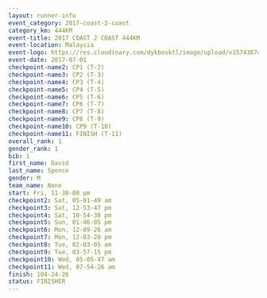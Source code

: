 ```yaml
---
layout: runner-info 
event_category: 2017-coast-2-coast 
category_km: 444KM 
event-title: 2017 COAST 2 COAST 444KM 
event-location: Malaysia 
event-logo: https://res.cloudinary.com/dykbosktl/image/upload/v1574387407/Logo/Logo_gcozjy.jpg 
event-date: 2017-07-01 
checkpoint-name2: CP1 (T-2) 
checkpoint-name3: CP2 (T-3) 
checkpoint-name4: CP3 (T-4) 
checkpoint-name5: CP4 (T-5) 
checkpoint-name6: CP5 (T-6) 
checkpoint-name7: CP6 (T-7) 
checkpoint-name8: CP7 (T-8) 
checkpoint-name9: CP8 (T-9) 
checkpoint-name10: CP9 (T-10) 
checkpoint-name11: FINISH (T-11) 
overall_rank: 1
gender_rank: 1
bib: 1
first_name: David
last_name: Spence
gender: M
team_name: None
start: Fri, 11-30-00 pm
checkpoint2: Sat, 05-01-49 am
checkpoint3: Sat, 12-53-47 pm
checkpoint4: Sat, 10-54-30 pm
checkpoint5: Sun, 01-46-05 pm
checkpoint6: Mon, 12-09-26 am
checkpoint7: Mon, 12-03-20 pm
checkpoint8: Tue, 02-03-05 am
checkpoint9: Tue, 03-57-15 pm
checkpoint10: Wed, 05-05-47 am
checkpoint11: Wed, 07-54-26 am
finish: 104-24-26
status: FINISHER
---
```

